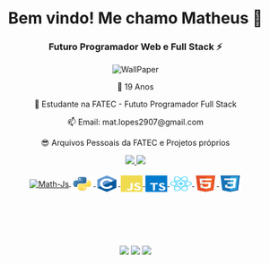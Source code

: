 <h1 align="center"> Bem vindo! Me chamo Matheus 👋</h1>
<h3 align="center"> Futuro Programador Web e Full Stack ⚡</h3>

<div align="center">
<img src="https://cutewallpaper.org/27/can-you-use-a-gif-as-wallpaper-pixel/kirokaze.gif" height="300" wheight="150" border="0" alt="WallPaper">
</div>

<div align="center">
<p> 🎉 19 Anos </p>
<p> 🎒 Estudante na FATEC - Fututo Programador Full Stack </p>
<p> 📫 Email: mat.lopes2907@gmail.com </p>
<p> 😎 Arquivos Pessoais da FATEC e Projetos próprios
</div>

<div align="center">
<a href= "https://github.com/MathLopes29">
<img height="165em" src="https://github-readme-stats.vercel.app/api?username=MathLopes29&show_icons=true&theme=gotham&include_all_commits=true&count_private=true"/>
<img height="165em" src="https://github-readme-stats.vercel.app/api/top-langs/?username=MathLopes29&layout=compact&langs_count=7&theme=gotham"/> 
</div>
       
<div style="display:inline_block" align="center"><br>
<img align="center" alt="Math-Js" height="30" width="40" src="https://cdn.jsdelivr.net/gh/devicons/devicon/icons/java/java-original.svg">
<img align="center" alt="Math-Python" height="30" width="40" src="https://raw.githubusercontent.com/devicons/devicon/master/icons/python/python-original.svg">
<img align="center" alt="Math-C" height="30" width="40" src="https://raw.githubusercontent.com/devicons/devicon/master/icons/c/c-original.svg">
<img align="center" alt="Math-Js" height="30" width="40" src="https://raw.githubusercontent.com/devicons/devicon/master/icons/javascript/javascript-plain.svg">
<img align="center" alt="Math-Ts" height="30" width="40" src="https://raw.githubusercontent.com/devicons/devicon/master/icons/typescript/typescript-plain.svg">
<img align="center" alt="Math-React" height="30" width="40" src="https://raw.githubusercontent.com/devicons/devicon/master/icons/react/react-original.svg">
<img align="center" alt="Math-HTML" height="30" width="40" src="https://raw.githubusercontent.com/devicons/devicon/master/icons/html5/html5-original.svg">
<img align="center" alt="Math-CSS" height="30" width="40" src="https://raw.githubusercontent.com/devicons/devicon/master/icons/css3/css3-original.svg">
</div>
    
<br><br><br><br>
    
<div align="center">
<a href="https://www.instagram.com/math_lopes29/" target="_blank"><img src="https://img.shields.io/badge/-Instagram-%23E4405F?style=for-the-badge&logo=instagram&logoColor=white" target="_blank"></a>
<a href="https://www.linkedin.com/in/matheus-lopes-louren%C3%A7o-6a627b231/" target="_blank"><img src="https://img.shields.io/badge/-LinkedIn-%230077B5?style=for-the-badge&logo=linkedin&logoColor=white" target="_blank"></a> 
<a href = "mailto:mat.lopes2907@gmail.com"><img src="https://img.shields.io/badge/-Gmail-%23333?style=for-the-badge&logo=gmail&logoColor=white" target="_blank"></a>
</div>
 
